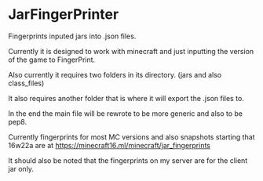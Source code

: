 # JarFingerPrinter
Fingerprints inputed jars into .json files.

Currently it is designed to work with minecraft and just inputting the version of the game to FingerPrint.

Also currently it requires two folders in its directory. (jars and also class_files)

It also requires another folder that is where it will export the .json files to.

In the end the main file will be rewrote to be more generic and also to be pep8.


Currently fingerprints for most MC versions and also snapshots starting that 16w22a are at https://minecraft16.ml/minecraft/jar_fingerprints

It should also be noted that the fingerprints on my server are for the client jar only.
